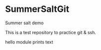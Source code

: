 # SummerSaltGit
Summer salt demo

This is a test repository to practice git & ssh.

hello module prints text
